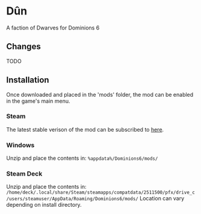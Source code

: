 # Dûn
A faction of Dwarves for Dominions 6

## Changes
TODO

## Installation
Once downloaded and placed in the 'mods' folder, the mod can be enabled in the game's main menu.
### Steam
The latest stable verison of the mod can be subscribed to [here](https://steamcommunity.com/sharedfiles/filedetails/?id=3364482090).
### Windows
Unzip and place the contents in:
`%appdata%/Dominions6/mods/`
### Steam Deck
Unzip and place the contents in:
`/home/deck/.local/share/Steam/steamapps/compatdata/2511500/pfx/drive_c/users/steamuser/AppData/Roaming/Dominions6/mods/`
Location can vary depending on install directory.